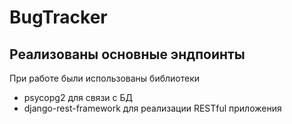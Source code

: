 # BugTracker
## Реализованы основные эндпоинты
При работе были использованы библиотеки
- psycopg2 для связи с БД
- django-rest-framework для реализации RESTful приложения

